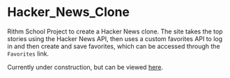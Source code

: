 # Hacker_News_Clone

Rithm School Project to create a Hacker News clone.  The site takes the top stories using the Hacker News API, then uses a custom favorites API to log in and then create and save favorites, which can be accessed through the `Favorites` link.

Currently under construction, but can be viewed [here](https://tbobarino.github.io/Hacker_News_Clone/).
